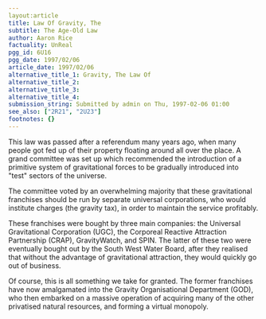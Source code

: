 ```yaml
---
layout:article
title: Law Of Gravity, The
subtitle: The Age-Old Law
author: Aaron Rice
factuality: UnReal
pgg_id: 6U16
pgg_date: 1997/02/06
article_date: 1997/02/06
alternative_title_1: Gravity, The Law Of
alternative_title_2: 
alternative_title_3: 
alternative_title_4: 
submission_string: Submitted by admin on Thu, 1997-02-06 01:00
see_also: ["2R21", "2U23"]
footnotes: {}
---
```

<div>
<p>This law was passed after a referendum many years ago, when many people got fed up of their property floating around all over the place. A grand committee was set up which recommended the introduction of a primitive system of gravitational forces to be gradually introduced into "test" sectors of the universe.</p>
<p>The committee voted by an overwhelming majority that these gravitational franchises should be run by separate universal corporations, who would institute charges (the gravity tax), in order to maintain the service profitably.</p>
<p>These franchises were bought by three main companies: the Universal Gravitational Corporation (UGC), the Corporeal Reactive Attraction Partnership (CRAP), GravityWatch, and SPIN. The latter of these two were eventually bought out by the South West Water Board, after they realised that without the advantage of gravitational attraction, they would quickly go out of business.</p>
<p>Of course, this is all something we take for granted. The former franchises have now amalgamated into the Gravity Organisational Department (GOD), who then embarked on a massive operation of acquiring many of the other privatised natural resources, and forming a virtual monopoly.</p>
</div>
